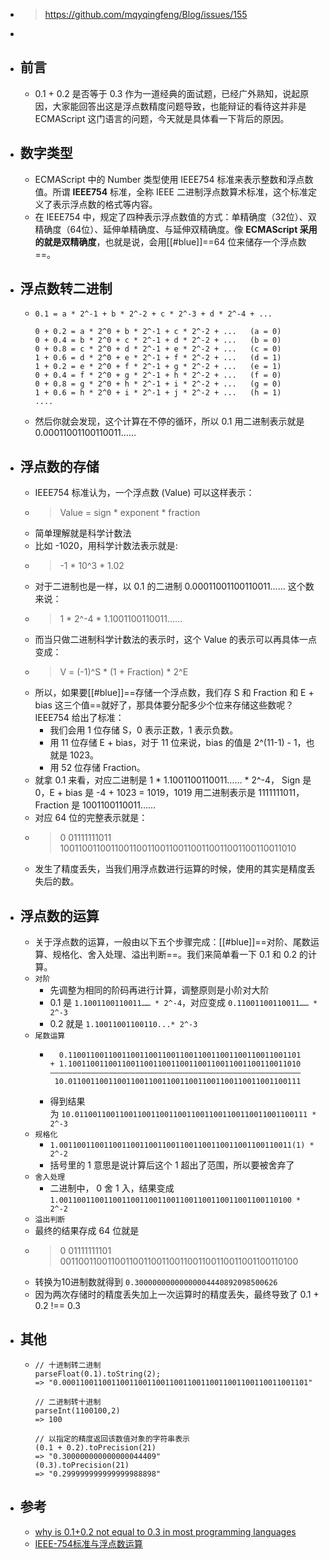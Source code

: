 - > https://github.com/mqyqingfeng/Blog/issues/155
-
- ## 前言
	- 0.1 + 0.2 是否等于 0.3 作为一道经典的面试题，已经广外熟知，说起原因，大家能回答出这是浮点数精度问题导致，也能辩证的看待这并非是 ECMAScript 这门语言的问题，今天就是具体看一下背后的原因。
- ## 数字类型
	- ECMAScript 中的 Number 类型使用 IEEE754 标准来表示整数和浮点数值。所谓 **IEEE754** 标准，全称 IEEE 二进制浮点数算术标准，这个标准定义了表示浮点数的格式等内容。
	- 在 IEEE754 中，规定了四种表示浮点数值的方式：单精确度（32位）、双精确度（64位）、延伸单精确度、与延伸双精确度。像 **ECMAScript 采用的就是双精确度**，也就是说，会用[[#blue]]==64 位来储存一个浮点数==。
- ## 浮点数转二进制
	- ```
	  0.1 = a * 2^-1 + b * 2^-2 + c * 2^-3 + d * 2^-4 + ...
	  
	  0 + 0.2 = a * 2^0 + b * 2^-1 + c * 2^-2 + ...   (a = 0)
	  0 + 0.4 = b * 2^0 + c * 2^-1 + d * 2^-2 + ...   (b = 0)
	  0 + 0.8 = c * 2^0 + d * 2^-1 + e * 2^-2 + ...   (c = 0)
	  1 + 0.6 = d * 2^0 + e * 2^-1 + f * 2^-2 + ...   (d = 1)
	  1 + 0.2 = e * 2^0 + f * 2^-1 + g * 2^-2 + ...   (e = 1)
	  0 + 0.4 = f * 2^0 + g * 2^-1 + h * 2^-2 + ...   (f = 0)
	  0 + 0.8 = g * 2^0 + h * 2^-1 + i * 2^-2 + ...   (g = 0)
	  1 + 0.6 = h * 2^0 + i * 2^-1 + j * 2^-2 + ...   (h = 1)
	  ....
	  ```
	- 然后你就会发现，这个计算在不停的循环，所以 0.1 用二进制表示就是 0.00011001100110011……
- ## 浮点数的存储
	- IEEE754 标准认为，一个浮点数 (Value) 可以这样表示：
	- > Value = sign * exponent * fraction
	- 简单理解就是科学计数法
	- 比如 -1020，用科学计数法表示就是:
	- > -1 * 10^3 * 1.02
	- 对于二进制也是一样，以 0.1 的二进制 0.00011001100110011…… 这个数来说：
	- > 1 * 2^-4 * 1.1001100110011……
	- 而当只做二进制科学计数法的表示时，这个 Value 的表示可以再具体一点变成：
	- > V = (-1)^S * (1 + Fraction) * 2^E
	- 所以，如果要[[#blue]]==存储一个浮点数，我们存 S 和 Fraction 和 E + bias 这三个值==就好了，那具体要分配多少个位来存储这些数呢？IEEE754 给出了标准：
		- 我们会用 1 位存储 S，0 表示正数，1 表示负数。
		- 用 11 位存储 E + bias，对于 11 位来说，bias 的值是 2^(11-1) - 1，也就是 1023。
		- 用 52 位存储 Fraction。
	- 就拿 0.1 来看，对应二进制是 1 * 1.1001100110011…… * 2^-4， Sign 是 0，E + bias 是 -4 + 1023 = 1019，1019 用二进制表示是 1111111011，Fraction 是 1001100110011……
	- 对应 64 位的完整表示就是：
	- > 0 01111111011 1001100110011001100110011001100110011001100110011010
	- 发生了精度丢失，当我们用浮点数进行运算的时候，使用的其实是精度丢失后的数。
- ## 浮点数的运算
	- 关于浮点数的运算，一般由以下五个步骤完成：[[#blue]]==对阶、尾数运算、规格化、舍入处理、溢出判断==。我们来简单看一下 0.1 和 0.2 的计算。
	- `对阶`
		- 先调整为相同的阶码再进行计算，调整原则是小阶对大阶
		- 0.1 是 `1.1001100110011…… * 2^-4`，对应变成 `0.11001100110011…… * 2^-3`
		- 0.2 就是 `1.10011001100110...* 2^-3`
	- `尾数运算`
		- ```
		    0.1100110011001100110011001100110011001100110011001101
		  + 1.1001100110011001100110011001100110011001100110011010
		  ————————————————————————————————————————————————————————
		   10.0110011001100110011001100110011001100110011001100111
		  ```
		- 得到结果为 `10.0110011001100110011001100110011001100110011001100111 * 2^-3`
	- `规格化`
		- `1.0011001100110011001100110011001100110011001100110011(1) * 2^-2`
		- 括号里的 1 意思是说计算后这个 1 超出了范围，所以要被舍弃了
	- `舍入处理`
		- 二进制中， 0 舍 1 入，结果变成`1.0011001100110011001100110011001100110011001100110100 * 2^-2`
	- `溢出判断`
	- 最终的结果存成 64 位就是
	- > 0 01111111101 0011001100110011001100110011001100110011001100110100
	- 转换为10进制数就得到 `0.30000000000000004440892098500626`
	- 因为两次存储时的精度丢失加上一次运算时的精度丢失，最终导致了 0.1 + 0.2 !== 0.3
- ## 其他
	- ```
	  // 十进制转二进制
	  parseFloat(0.1).toString(2);
	  => "0.0001100110011001100110011001100110011001100110011001101"
	  
	  // 二进制转十进制
	  parseInt(1100100,2)
	  => 100
	  
	  // 以指定的精度返回该数值对象的字符串表示
	  (0.1 + 0.2).toPrecision(21)
	  => "0.300000000000000044409"
	  (0.3).toPrecision(21)
	  => "0.299999999999999988898"
	  ```
- ## 参考
	- [why is 0.1+0.2 not equal to 0.3 in most programming languages](https://medium.com/better-programming/why-is-0-1-0-2-not-equal-to-0-3-in-most-programming-languages-99432310d476)
	- [IEEE-754标准与浮点数运算](https://blog.csdn.net/m0_37972557/article/details/84594879)